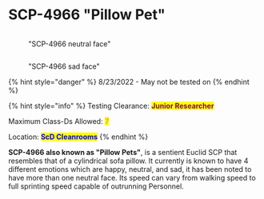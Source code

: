 # SCP-4966 "Pillow Pet"

<div>

<figure><img src="https://media.discordapp.net/attachments/1000847848633540768/1011479695147155476/Screenshot_2022-08-22_233738.png" alt=""><figcaption><p>"SCP-4966 neutral face"</p></figcaption></figure>

 

<figure><img src="https://media.discordapp.net/attachments/1000847848633540768/1011479695755317358/Screenshot_2022-08-22_233819.png" alt=""><figcaption><p>"SCP-4966 sad face"</p></figcaption></figure>

</div>

{% hint style="danger" %}
8/23/2022 - May not be tested on
{% endhint %}

{% hint style="info" %}
Testing Clearance: <mark style="color:purple;">**Junior Researcher**</mark>

Maximum Class-Ds Allowed: <mark style="color:orange;">**7**</mark>

Location: <mark style="color:blue;">**ScD Cleanrooms**</mark>
{% endhint %}

**SCP-4966 also known as "Pillow Pets"**, is a sentient Euclid SCP that resembles that of a cylindrical sofa pillow. It currently is known to have 4 different emotions which are happy, neutral, and sad, it has been noted to have more than one neutral face. Its speed can vary from walking speed to full sprinting speed capable of outrunning Personnel.
